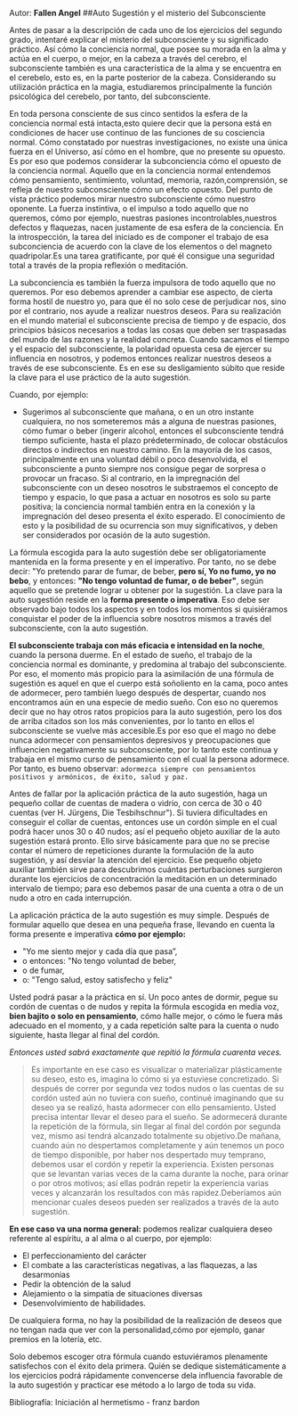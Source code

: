 Autor: **Fallen Angel**
##Auto Sugestión y el misterio del Subconsciente

Antes de pasar a la descripción de cada uno de los ejercicios del segundo grado, intentaré explicar el misterio del subconsciente y su significado práctico. Así cómo la conciencia normal, que posee su morada en la alma y actúa en el cuerpo, o mejor, en la cabeza a través del cerebro, el subconsciente también es una característica de la alma y se encuentra en el cerebelo, esto es, en la parte posterior de la cabeza. Considerando su utilización práctica en la magia, estudiaremos principalmente la función psicológica del cerebelo, por tanto, del subconsciente.

En toda persona consciente de sus cinco sentidos la esfera de la conciencia normal está intacta,esto quiere decir que la persona está en condiciones de hacer use continuo de las funciones de su cosciencia normal. Cómo constatado por nuestras investigaciones, no existe una única fuerza en el Universo, así cómo en el hombre, que no presente su opuesto. Es por eso que podemos considerar la subconciencia cómo el opuesto de la conciencia normal. Aquello que en la conciencia normal entendemos cómo pensamiento, sentimiento, voluntad, memoria, razón,comprensión, se refleja de nuestro subconsciente cómo un efecto opuesto. Del punto de vista práctico podemos mirar nuestro subconsciente cómo nuestro oponente. La fuerza instintiva, o el impulso a todo aquello que no queremos, cómo por ejemplo, nuestras pasiones incontrolables,nuestros defectos y flaquezas, nacen justamente de esa esfera de la conciencia. En la introspección, la tarea del iniciado es de componer el trabajo de esa subconciencia de acuerdo con la clave de los elementos o del magneto quadripolar.Es una tarea gratificante, por qué él consigue una seguridad total a través de la propia reflexión o meditación.

La subconciencia es también la fuerza impulsora de todo aquello que no queremos. Por eso debemos aprender a cambiar ese aspecto, de cierta forma hostil de nuestro yo, para que él no solo cese de perjudicar nos, sino por el contrario, nos ayude a realizar nuestros deseos. Para su realización en el mundo material el subconsciente precisa de tiempo y de espacio, dos principios básicos necesarios a todas las cosas que deben ser traspasadas del mundo de las razones y la realidad concreta. Cuando sacamos el tiempo y el espacio del subconsciente, la polaridad opuesta cesa de ejercer su influencia en nosotros, y podemos entonces realizar nuestros deseos a través de ese subconsciente. Es en ese su desligamiento súbito que reside la clave para el use práctico de la auto sugestión. 

  Cuando, por ejemplo:

 * Sugerimos al subconsciente que mañana, o en un otro instante cualquiera, no nos someteremos más a alguna de nuestras pasiones, cómo fumar o beber (ingerir alcohol, entonces el subconsciente tendrá tiempo suficiente, hasta el plazo prédeterminado, de colocar obstáculos directos o indirectos en nuestro camino. En la mayoría de los casos, principalmente en una voluntad débil o poco desenvolvida, el subconsciente a punto siempre nos consigue pegar de sorpresa o provocar un fracaso. Si al contrario, en la impregnación del subconsciente con un deseo nosotros le substraemos el concepto de tiempo y espacio, lo que pasa a actuar en nosotros es solo su parte positiva; la conciencia normal también entra en la conexión y la impregnación del deseo presenta el éxito esperado. El conocimiento de esto y la posibilidad de su ocurrencia son muy significativos, y deben ser considerados por ocasión de la auto sugestión.


La fórmula escogida para la auto sugestión debe ser obligatoriamente mantenida en la forma presente y en el imperativo. Por tanto, no se debe decir: "Yo pretendo parar de fumar, de beber, **pero sí, Yo no fumo, yo no bebo**, y entonces: **"No tengo voluntad de fumar, o de beber"**, según aquello que se pretende lograr u obtener por la sugestión. La clave para la auto sugestión reside en la **forma presente o imperativa**. Eso debe ser observado bajo todos los aspectos y en todos los momentos si quisiéramos conquistar el poder de la influencia sobre nosotros mismos a través del subconsciente, con la auto sugestión.

**El subconsciente trabaja con más eficacia e intensidad en la noche**, cuando la persona duerme. En el estado de sueño, el trabajo de la conciencia normal es dominante, y predomina al trabajo del subconsciente. Por eso, el momento más propicio para la asimilación de una fórmula de sugestión es aquel en que el cuerpo está soñoliento en la cama, poco antes de adormecer, pero también luego después de despertar, cuando nos encontramos aún en una especie de medio sueño. Con eso no queremos decir que no hay otros ratos propicios para la auto sugestión, pero los dos de arriba citados son los más convenientes, por lo tanto en ellos el subconsciente se vuelve más accesible.Es por eso que el mago no debe nunca adormecer con pensamientos depresivos y preocupaciones que influencien negativamente su subconsciente, por lo tanto este continua y trabaja en el mismo curso de pensamiento con el cual la persona adormece. Por tanto, es bueno observar: `adormezca siempre con pensamientos positivos y armónicos, de éxito, salud y paz.`

Antes de fallar por la aplicación práctica de la auto sugestión, haga un pequeño collar de cuentas de madera o vidrio, con cerca de 30 o 40 cuentas (ver H. Jürgens, Die Tesbihschnur"). Si tuviera dificultades en conseguir el collar de cuentas, entonces use un cordón simple en el cual podrá hacer unos 30 o 40 nudos; así el pequeño objeto auxiliar de la auto sugestión estará pronto. Ello sirve básicamente para que no se precise contar el número de repeticiones durante la formulación de la auto sugestión, y así desviar la atención del ejercicio. Ese pequeño objeto auxiliar también sirve para descubrimos cuántas perturbaciones surgieron durante los ejercicios de concentración la meditación en un determinado intervalo de tiempo; para eso debemos pasar de una cuenta a otra o de un nudo a otro en cada interrupción.

La aplicación práctica de la auto sugestión es muy simple. Después de formular aquello que desea en una pequeña frase, llevando en cuenta la forma presente e imperativa **cómo por ejemplo:**

- "Yo me siento mejor y cada día que pasa”, 
- o entonces: "No tengo voluntad de beber, 
- o de fumar, 
- o: "Tengo salud, estoy satisfecho y feliz"

Usted podrá pasar a la práctica en sí. Un poco antes de dormir, pegue su cordón de cuentas o de nudos y repita la fórmula escogida en media voz, **bien bajito o solo en pensamiento**, cómo halle mejor, o cómo le fuera más adecuado en el momento, y a cada repetición salte para la cuenta o nudo siguiente, hasta llegar al final del cordón.

*Entonces usted sabrá exactamente que repitió la fórmula cuarenta veces.*
> Es importante en ese caso es visualizar o materializar plásticamente su deseo, esto es, imagina lo cómo si ya estuviese concretizado. Si después de correr por segunda vez todos nudos o las cuentas de su cordón usted aún no tuviera con sueño, continué imaginando que su deseo ya se realizó, hasta adormecer con ello pensamiento. Usted precisa intentar llevar el deseo para el sueño. Se adormecerá durante la repetición de la fórmula, sin llegar al final del cordón por segunda vez, mismo así tendrá alcanzado totalmente su objetivo.De mañana, cuando aún no despertamos completamente y aún tenemos un poco de tiempo disponible, por haber nos despertado muy temprano, debemos usar el cordón y repetir la experiencia. Existen personas que se levantan varias veces de la cama durante la noche, para orinar o por otros motivos; así ellas podrán repetir la experiencia varias veces y alcanzarán los resultados con más rapidez.Deberíamos aún mencionar cuales deseos pueden ser realizados a través de la auto sugestión.

**En ese caso va una norma general:** podemos realizar cualquiera deseo referente al espíritu, a al alma o al cuerpo, por ejemplo:

- El perfeccionamiento del carácter
- El combate a las características negativas, a las flaquezas, a las desarmonias
- Pedir la obtención de la salud 
- Alejamiento o la simpatía de situaciones diversas 
- Desenvolvimiento de habilidades. 

De cualquiera forma, no hay la posibilidad de la realización de deseos que no tengan nada que ver con la personalidad,cómo por ejemplo, ganar premios en la lotería, etc.

Solo debemos escoger otra fórmula cuando estuviéramos plenamente satisfechos con el éxito dela primera. Quién se dedique sistemáticamente a los ejercicios podrá rápidamente convencerse dela influencia favorable de la auto sugestión y practicar ese método a lo largo de toda su vida.


Bibliografía: Iniciación al hermetismo - franz bardon
